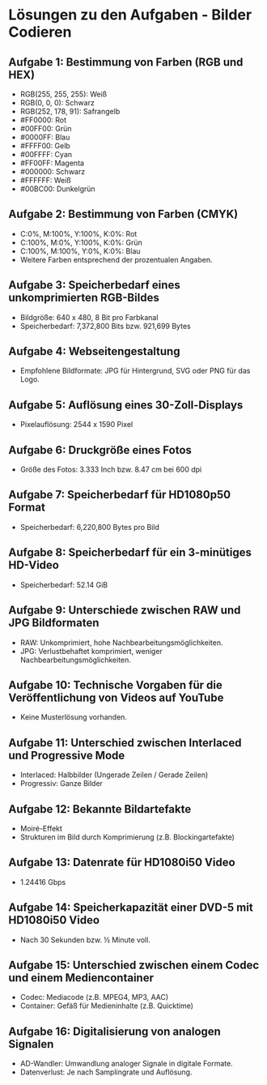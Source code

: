 # Lösungen zu den Aufgaben - Bilder Codieren

## Aufgabe 1: Bestimmung von Farben (RGB und HEX)
- RGB(255, 255, 255): Weiß
- RGB(0, 0, 0): Schwarz
- RGB(252, 178, 91): Safrangelb
- #FF0000: Rot
- #00FF00: Grün
- #0000FF: Blau
- #FFFF00: Gelb
- #00FFFF: Cyan
- #FF00FF: Magenta
- #000000: Schwarz
- #FFFFFF: Weiß
- #00BC00: Dunkelgrün

## Aufgabe 2: Bestimmung von Farben (CMYK)
- C:0%, M:100%, Y:100%, K:0%: Rot
- C:100%, M:0%, Y:100%, K:0%: Grün
- C:100%, M:100%, Y:0%, K:0%: Blau
- Weitere Farben entsprechend der prozentualen Angaben.

## Aufgabe 3: Speicherbedarf eines unkomprimierten RGB-Bildes
- Bildgröße: 640 x 480, 8 Bit pro Farbkanal
- Speicherbedarf: 7,372,800 Bits bzw. 921,699 Bytes

## Aufgabe 4: Webseitengestaltung
- Empfohlene Bildformate: JPG für Hintergrund, SVG oder PNG für das Logo.

## Aufgabe 5: Auflösung eines 30-Zoll-Displays
- Pixelauflösung: 2544 x 1590 Pixel

## Aufgabe 6: Druckgröße eines Fotos
- Größe des Fotos: 3.333 Inch bzw. 8.47 cm bei 600 dpi

## Aufgabe 7: Speicherbedarf für HD1080p50 Format
- Speicherbedarf: 6,220,800 Bytes pro Bild

## Aufgabe 8: Speicherbedarf für ein 3-minütiges HD-Video
- Speicherbedarf: 52.14 GiB

## Aufgabe 9: Unterschiede zwischen RAW und JPG Bildformaten
- RAW: Unkomprimiert, hohe Nachbearbeitungsmöglichkeiten.
- JPG: Verlustbehaftet komprimiert, weniger Nachbearbeitungsmöglichkeiten.

## Aufgabe 10: Technische Vorgaben für die Veröffentlichung von Videos auf YouTube
- Keine Musterlösung vorhanden.

## Aufgabe 11: Unterschied zwischen Interlaced und Progressive Mode
- Interlaced: Halbbilder (Ungerade Zeilen / Gerade Zeilen)
- Progressiv: Ganze Bilder

## Aufgabe 12: Bekannte Bildartefakte
- Moiré-Effekt
- Strukturen im Bild durch Komprimierung (z.B. Blockingartefakte)

## Aufgabe 13: Datenrate für HD1080i50 Video
- 1.24416 Gbps

## Aufgabe 14: Speicherkapazität einer DVD-5 mit HD1080i50 Video
- Nach 30 Sekunden bzw. ½ Minute voll.

## Aufgabe 15: Unterschied zwischen einem Codec und einem Mediencontainer
- Codec: Mediacode (z.B. MPEG4, MP3, AAC)
- Container: Gefäß für Medieninhalte (z.B. Quicktime)

## Aufgabe 16: Digitalisierung von analogen Signalen
- AD-Wandler: Umwandlung analoger Signale in digitale Formate.
- Datenverlust: Je nach Samplingrate und Auflösung.

